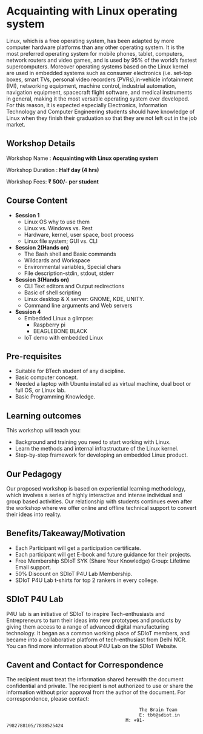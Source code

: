 # Acquainting with Linux operating system
Linux, which is a free operating system, has been adapted by more computer hardware platforms than any other operating system. It is the most preferred operating system for mobile phones, tablet, computers, network routers and video games, and is used by 95% of the world’s fastest supercomputers. Moreover operating systems based on the Linux kernel are used in embedded systems such as consumer electronics (i.e. set-top boxes, smart TVs, personal video recorders (PVRs),in-vehicle infotainment (IVI), networking equipment, machine control, industrial automation, navigation equipment, spacecraft flight software, and medical instruments in general, making it the most versatile operating system ever developed. For this reason, it is expected especially Electronics, Information Technology and Computer Engineering students should have knowledge of Linux when they finish their graduation so that they are not left out in the job market.
## Workshop Details
Workshop Name : **Acquainting with Linux operating system**

Workshop Duration : **Half day (4 hrs)**

Workshop Fees: **₹ 500/- per student** 

## Course Content
+ **Session 1**
  + Linux OS why to use them
  + Linux vs. Windows vs. Rest
  + Hardware, kernel, user space, boot process
  + Linux file system; GUI vs. CLI
+ **Session 2(Hands on)**
  + The Bash shell and Basic commands
  + Wildcards and Workspace
  + Environmental variables, Special chars
  + File description-stdin, stdout, stderr
+ **Session 3(Hands on)**
  + CLI Text editors and Output redirections
  + Basic of shell scripting
  + Linux desktop & X server: GNOME, KDE, UNITY.
  + Command line arguments and Web servers
+ **Session 4**
  + Embedded Linux a glimpse:
     + Raspberry pi
     + BEAGLEBONE BLACK
  + IoT demo with embedded Linux
  
## Pre-requisites
+ Suitable for BTech student of any discipline.
+ Basic computer concept.
+ Needed a laptop with Ubuntu installed as virtual machine, dual boot or full OS, or Linux lab.
+ Basic Programming Knowledge.
## Learning outcomes
This workshop will teach you:
+ Background and training you need to start working with Linux.
+ Learn the methods and internal infrastructure of the Linux kernel.
+ Step-by-step framework for developing an embedded Linux product.
## Our Pedagogy
Our proposed workshop is based on experiential learning methodology, which involves a series of highly interactive and intense individual and group based activities. Our relationship with students continues even after the workshop where we offer online and offline technical support to convert their ideas into reality.
## Benefits/Takeaway/Motivation
+ Each Participant will get a participation certificate.
+ Each participant will get E-book and future guidance for their projects.
+ Free Membership SDIoT SYK (Share Your Knowledge) Group: Lifetime Email support.
+ 50% Discount on SDIoT P4U Lab Membership.
+ SDIoT P4U Lab t-shirts for top 2 rankers in every college.
## SDIoT P4U Lab
P4U lab is an initiative of SDIoT to inspire Tech-enthusiasts and Entrepreneurs to turn their ideas into new prototypes and products by giving them access to a range of advanced digital manufacturing technology. It began as a common working place of SDIoT members, and became into a collaborative platform of tech-enthusiast from Delhi NCR. You can find more information about P4U Lab on the SDIoT Website.
## Cavent and Contact for Correspondence
The recipient must treat the information shared herewith the document confidential and private. The recipient is not authorized to use or share the information without prior approval from the author of the document. For correspondence, please contact:
                                                     
                                                     The Brain Team
                                                     E: tbt@sdiot.in
                                                M: +91-7982788105/7838525424


  
